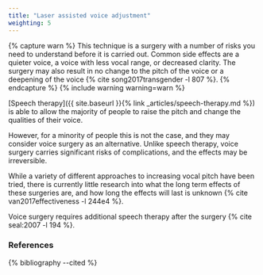 ```yaml
---
title: "Laser assisted voice adjustment"
weighting: 5
---
```


{% capture warn %}
This technique is a surgery with a number of risks you need to understand before it is carried out. Common side effects are a quieter voice, a voice with less vocal range, or decreased clarity. The surgery may also result in no change to the pitch of the voice or a deepening of the voice {% cite song2017transgender -l 807 %}.
{% endcapture %}
{% include warning warning=warn %}

[Speech therapy]({{ site.baseurl }}{% link _articles/speech-therapy.md %}) is able to allow the majority of people to raise the pitch and change the qualities of their voice.

However, for a minority of people this is not the case, and they may consider voice surgery as an alternative. Unlike speech therapy, voice surgery carries significant risks of complications, and the effects may be irreversible.

While a variety of different approaches to increasing vocal pitch have been tried, there is currently little research into what the long term effects of these surgeries are, and how long the effects will last is unknown {% cite van2017effectiveness -l 244e4 %}.

Voice surgery requires additional speech therapy after the surgery {% cite seal:2007 -l 194 %}.

### References

{% bibliography --cited %}
